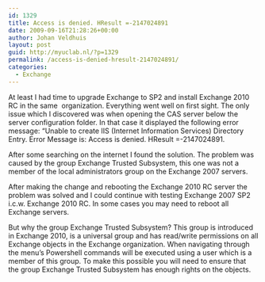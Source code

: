 ```yaml
---
id: 1329
title: Access is denied. HResult =-2147024891
date: 2009-09-16T21:28:26+00:00
author: Johan Veldhuis
layout: post
guid: http://myuclab.nl/?p=1329
permalink: /access-is-denied-hresult-2147024891/
categories:
  - Exchange
---
```

At least I had time to upgrade Exchange to SP2 and install Exchange 2010 RC in the same  organization. Everything went well on first sight. The only issue which I discovered was when opening the CAS server below the server configuration folder. In that case it displayed the following error message: &#8220;Unable to create IIS (Internet Information Services) Directory Entry. Error Message is: Access is denied. HResult =-2147024891.

After some searching on the internet I found the solution. The problem was caused by the group Exchange Trusted Subsystem, this one was not a member of the local administrators group on the Exchange 2007 servers.

After making the change and rebooting the Exchange 2010 RC server the problem was solved and I could continue with testing Exchange 2007 SP2 i.c.w. Exchange 2010 RC. In some cases you may need to reboot all Exchange servers.

But why the group Exchange Trusted Subsystem? This group is introduced in Exchange 2010, is a universal group and has read/write permissions on all Exchange objects in the Exchange organization. When navigating through the menu&#8217;s Powershell commands will be executed using a user which is a member of this group. To make this possible you will need to ensure that the group Exchange Trusted Subsystem has enough rights on the objects.